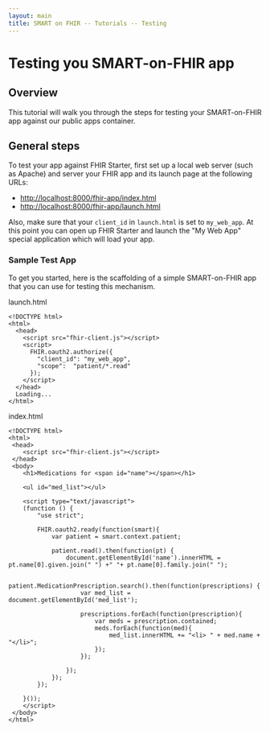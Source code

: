 ```yaml
---
layout: main
title: SMART on FHIR -- Tutorials -- Testing
---
```


# Testing you SMART-on-FHIR app

## Overview

This tutorial will walk you through the steps for testing your SMART-on-FHIR
app against our public apps container.

## General steps

To test your app against FHIR Starter, first set up a local web server (such as Apache)
and server your FHIR app and its launch page at the following URLs:

* [http://localhost:8000/fhir-app/index.html](http://localhost:8000/fhir-app/index.html)
* [http://localhost:8000/fhir-app/launch.html](http://localhost:8000/fhir-app/launch.html)

Also, make sure that your `client_id` in `launch.html` is set to `my_web_app`. At this point
you can open up FHIR Starter and launch the "My Web App" special application which will
load your app.

### Sample Test App

To get you started, here is the scaffolding of a simple SMART-on-FHIR app that you can use
for testing this mechanism.

launch.html

```
<!DOCTYPE html>
<html>
  <head>
    <script src="fhir-client.js"></script>
    <script>
      FHIR.oauth2.authorize({
        "client_id": "my_web_app",
        "scope":  "patient/*.read"
      });
    </script>
  </head>
  Loading...
</html>
```

index.html

```
<!DOCTYPE html>
<html>
 <head>
    <script src="fhir-client.js"></script>
 </head>
 <body>
    <h1>Medications for <span id="name"></span></h1>

    <ul id="med_list"></ul>

    <script type="text/javascript">
    (function () {
        "use strict";

        FHIR.oauth2.ready(function(smart){
            var patient = smart.context.patient;

            patient.read().then(function(pt) {
                document.getElementById('name').innerHTML = pt.name[0].given.join(" ") +" "+ pt.name[0].family.join(" ");
                
                patient.MedicationPrescription.search().then(function(prescriptions) {
                    var med_list = document.getElementById('med_list');

                    prescriptions.forEach(function(prescription){
                        var meds = prescription.contained;
                        meds.forEach(function(med){
                            med_list.innerHTML += "<li> " + med.name + "</li>";
                        });
                    });

                });
            });
        });

    }());
    </script>
 </body>
</html>
```
